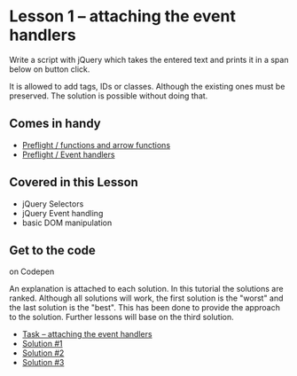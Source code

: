 # Lesson 1 – attaching the event handlers

Write a script with jQuery which takes the entered text and prints it in a span below on button click.

It is allowed to add tags, IDs or classes. Although the existing ones must be preserved.
The solution is possible without doing that.

## Comes in handy

- [Preflight / functions and arrow functions](https://github.com/mulithemuli/jquery-tutorial#functions-and-arrow-functions)
- [Preflight / Event handlers](https://github.com/mulithemuli/jquery-tutorial#event-handlers)

## Covered in this Lesson

- jQuery Selectors
- jQuery Event handling
- basic DOM manipulation

## Get to the code

on Codepen

An explanation is attached to each solution.
In this tutorial the solutions are ranked. Although all solutions will work, the first solution is the "worst" and the
last solution is the "best". This has been done to provide the approach to the solution. Further lessons will base on
the third solution.

- [Task – attaching the event handlers](https://codepen.io/mulithemuli/pen/JjPREzX)  
- [Solution #1](https://codepen.io/mulithemuli/pen/yLBaMem)  
- [Solution #2](https://codepen.io/mulithemuli/pen/pozEPGd)  
- [Solution #3](https://codepen.io/mulithemuli/pen/WNeGOxX)  
